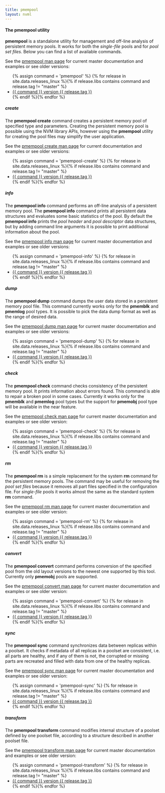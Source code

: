 ```yaml
---
title: pmempool
layout: nvml
---
```


#### The pmempool utility

**pmempool** is a standalone utility for management and off-line analysis
of persistent memory pools. It works for both the *single-file* pools and
for *pool set files*. Below you can find a list of available commands.

See the [pmempool man page](../manpages/linux/master/pmempool/pmempool.1.html)
for current master documentation and examples or see older versions:

<ul>
   {% assign command = 'pmempool' %}
   {% for release in site.data.releases_linux %}{% if release.libs contains command and release.tag != "master" %}
   <li><a href="../manpages/linux/v{{ release.tag }}/pmempool/{{ command }}.1.html">{{ command }} version {{ release.tag }}</a></li>
   {% endif %}{% endfor %}
</ul>

##### create

The **pmempool create** command creates a persistent memory pool of specified
type and parameters. Creating the persistent memory pool is possible using
the NVM library APIs, however using the **pmempool** utility for creating the
pool files may simplify the user application.

See the [pmempool create man page](../manpages/linux/master/pmempool/pmempool-create.1.html)
for current documentation and examples or see older versions:

<ul>
   {% assign command = 'pmempool-create' %}
   {% for release in site.data.releases_linux %}{% if release.libs contains command and release.tag != "master" %}
   <li><a href="../manpages/linux/v{{ release.tag }}/pmempool/{{ command }}.1.html">{{ command }} version {{ release.tag }}</a></li>
   {% endif %}{% endfor %}
</ul>

##### info

The **pmempool info** command performs an off-line analysis of a persistent memory
pool. The **pmempool info** command prints all persistent data
structures and evaluates some basic statistics of the pool. By default the
**pmempool info** prints the *pool header* and *pool descriptor* data
structures, but by adding command line arguments it is possible to print
additional information about the pool.

See the [pmempool info man page](../manpages/linux/master/pmempool/pmempool-info.1.html)
for current master documentation and examples or see older versions:

<ul>
   {% assign command = 'pmempool-info' %}
   {% for release in site.data.releases_linux %}{% if release.libs contains command and release.tag != "master" %}
   <li><a href="../manpages/linux/v{{ release.tag }}/pmempool/{{ command }}.1.html">{{ command }} version {{ release.tag }}</a></li>
   {% endif %}{% endfor %}
</ul>

##### dump

The **pmempool dump** command dumps the user data stored in a persistent memory
pool file. This command currently works only for the **pmemblk** and
**pmemlog** pool types. It is possible to pick the data dump format as well as
the range of desired data.

See the [pmempool dump man page](../manpages/linux/master/pmempool/pmempool-dump.1.html)
for current master documentation and examples or see older versions:

<ul>
   {% assign command = 'pmempool-dump' %}
   {% for release in site.data.releases_linux %}{% if release.libs contains command and release.tag != "master" %}
   <li><a href="../manpages/linux/v{{ release.tag }}/pmempool/{{ command }}.1.html">{{ command }} version {{ release.tag }}</a></li>
   {% endif %}{% endfor %}
</ul>

##### check

The **pmempool check** command checks consistency of the persistent memory pool.
It prints information about errors found. This command is able to repair
a broken pool in some cases. Currently it works only for the **pmemblk** and
**pmemlog** pool types but the support for **pmemobj** pool type will be
available in the near feature.

See the [pmempool check man page](../manpages/linux/master/pmempool/pmempool-check.1.html)
for current master documentation and examples or see older version:

<ul>
   {% assign command = 'pmempool-check' %}
   {% for release in site.data.releases_linux %}{% if release.libs contains command and release.tag != "master" %}
   <li><a href="../manpages/linux/v{{ release.tag }}/pmempool/{{ command }}.1.html">{{ command }} version {{ release.tag }}</a></li>
   {% endif %}{% endfor %}
</ul>

##### rm

The **pmempool rm** is a simple replacement for the system **rm** command for
the persistent memory pools. The command may be useful for removing the
*pool set files* because it removes all part files specified in the
configuration file. For *single-file* pools it works almost the same
as the standard system **rm** command.

See the [pmempool rm man page](../manpages/linux/master/pmempool/pmempool-rm.1.html)
for current master documentation and examples or see older version:

<ul>
   {% assign command = 'pmempool-rm' %}
   {% for release in site.data.releases_linux %}{% if release.libs contains command and release.tag != "master" %}
   <li><a href="../manpages/linux/v{{ release.tag }}/pmempool/{{ command }}.1.html">{{ command }} version {{ release.tag }}</a></li>
   {% endif %}{% endfor %}
</ul>

##### convert

The **pmempool convert** command performs conversion of the specified pool
from the old layout versions to the newest one supported by this tool.
Currently only **pmemobj** pools are supported.

See the [pmempool convert man page](../manpages/linux/master/pmempool/pmempool-convert.1.html)
for current master documentation and examples or see older version:

<ul>
   {% assign command = 'pmempool-convert' %}
   {% for release in site.data.releases_linux %}{% if release.libs contains command and release.tag != "master" %}
   <li><a href="../manpages/linux/v{{ release.tag }}/pmempool/{{ command }}.1.html">{{ command }} version {{ release.tag }}</a></li>
   {% endif %}{% endfor %}
</ul>

##### sync

The **pmempool sync** command synchronizes data between replicas within
a poolset. It checks if metadata of all replicas in a poolset
are consistent, i.e. all parts are healthy, and if any of them is not,
the corrupted or missing parts are recreated and filled with data from one of
the healthy replicas.

See the [pmempool sync man page](../manpages/linux/master/pmempool/pmempool-sync.1.html)
for current master documentation and examples or see older version:

<ul>
   {% assign command = 'pmempool-sync' %}
   {% for release in site.data.releases_linux %}{% if release.libs contains command and release.tag != "master" %}
   <li><a href="../manpages/linux/v{{ release.tag }}/pmempool/{{ command }}.1.html">{{ command }} version {{ release.tag }}</a></li>
   {% endif %}{% endfor %}
</ul>

##### transform

The **pmempool transform** command modifies internal structure of a poolset
defined by one poolset file, according to a structure described in
another poolset file.

See the [pmempool transform man page](../manpages/linux/master/pmempool/pmempool-transform.1.html)
for current master documentation and examples or see older version:

<ul>
   {% assign command = 'pmempool-transform' %}
   {% for release in site.data.releases_linux %}{% if release.libs contains command and release.tag != "master" %}
   <li><a href="../manpages/linux/v{{ release.tag }}/pmempool/{{ command }}.1.html">{{ command }} version {{ release.tag }}</a></li>
   {% endif %}{% endfor %}
</ul>
